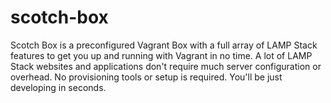 scotch-box
==========

Scotch Box is a preconfigured Vagrant Box with a full array of LAMP Stack features to get you up and running with Vagrant in no time. A lot of LAMP Stack websites and applications don't require much server configuration or overhead. No provisioning tools or setup is required. You'll be just developing in seconds.
